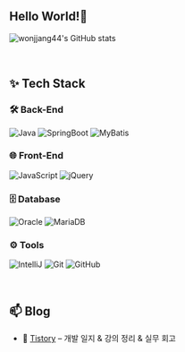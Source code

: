 <!-- 헤더 내용 영역 -->
## Hello World!👋

![wonjjang44's GitHub stats](https://github-readme-stats.vercel.app/api?username=wonjjang44&show_icons=true&theme=tokyonight)


<!-- 본문 내용 영역 -->
<!-- <h2 align="">✨ Tech Stack ✨</h2> -->
<!-- <div align=""> -->
<!--   <img src="https://techstack-generator.vercel.app/java-icon.svg" alt="icon" width="52" style="width: 54px; height: 54px; margin-right: 0px; margin-bottom: 0px;" />
  <img src="https://techstack-generator.vercel.app/mysql-icon.svg" alt="icon" width="52" style="width: 54px; height: 54px; margin-right: 0px; margin-bottom: 0px;" />
  <img src="https://skillicons.dev/icons?i=spring" />
  <img src="https://user-images.githubusercontent.com/25181517/183891303-41f257f8-6b3d-487c-aa56-c497b880d0fb.png" width="50" style="width: 50px; height: 50px; margin-right: 0px; margin-bottom: 0px;" />
  <img src="https://skillicons.dev/icons?i=javascript,jquery" />
  <img src="https://img.shields.io/badge/oracle-F80000?style=for-the-badge&logo=oracle&logoColor=white"> -->

<br/>


  ## ✨ Tech Stack
  
  ### 🛠️ Back-End
  
  ![Java](https://img.shields.io/badge/Java-ED8B00?style=flat&logo=openjdk&logoColor=white)
  ![SpringBoot](https://img.shields.io/badge/SpringBoot-6DB33F?style=flat&logo=springboot&logoColor=white)
  ![MyBatis](https://img.shields.io/badge/MyBatis-5B4638?style=flat&logo=apache&logoColor=white)
  
  ### 🌐 Front-End
  
  ![JavaScript](https://img.shields.io/badge/JavaScript-F7DF1E?style=flat&logo=javascript&logoColor=black)
  ![jQuery](https://img.shields.io/badge/jQuery-0769AD?style=flat&logo=jquery&logoColor=white)
  
  ### 🗄️ Database
  
  ![Oracle](https://img.shields.io/badge/Oracle-F80000?style=flat&logo=oracle&logoColor=white)
  ![MariaDB](https://img.shields.io/badge/MariaDB-003545?style=flat&logo=mariadb&logoColor=white)
  
  ### ⚙️ Tools
  
  ![IntelliJ](https://img.shields.io/badge/IntelliJ-000000?style=flat&logo=intellijidea&logoColor=white)
  ![Git](https://img.shields.io/badge/Git-F05032?style=flat&logo=git&logoColor=white)
  ![GitHub](https://img.shields.io/badge/GitHub-181717?style=flat&logo=github&logoColor=white)
  
<!-- </div> -->

<br/>

<!-- <h3 align="">📫 Blog 📫</h3>

<div align="">
  <img src="https://img.shields.io/badge/tistory-D14836?style=for-the-badge&logo=tistory&logoColor=white" href="https://www.notion.so/Spring-Core-c0042abbbfff4465bb806f48ca6b4239?pvs=4
" />&nbsp
  <img src="https://img.shields.io/badge/notion-FFFAFA?style=for-the-badge&logo=notion&logoColor=black" />&nbsp
  <img src="https://img.shields.io/badge/wonjjang44@gmail.com-3e65cf?style=for-the-badge&logo=gmail&logoColor=white"/>&nbsp
</div>
-->

<!-- [![Tech Blog Badge](http://img.shields.io/badge/Tistory-D14836?style=for-the-badge&logo=tistory&link=https://yang1-log.tistory.com/)](https://yang1-log.tistory.com/) -->

## 📫 Blog

- 📗 [Tistory](https://yang1-log.tistory.com/) – 개발 일지 & 강의 정리 & 실무 회고


